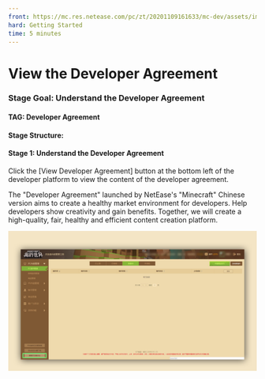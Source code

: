 ```yaml
--- 
front: https://mc.res.netease.com/pc/zt/20201109161633/mc-dev/assets/img/xieyi_images001.3575194f.png 
hard: Getting Started 
time: 5 minutes 
--- 
```

# View the Developer Agreement 
### Stage Goal: Understand the Developer Agreement 
#### TAG: Developer Agreement 
#### Stage Structure: 
#### Stage 1: Understand the Developer Agreement 



Click the [View Developer Agreement] button at the bottom left of the developer platform to view the content of the developer agreement. 

The "Developer Agreement" launched by NetEase's "Minecraft" Chinese version aims to create a healthy market environment for developers. Help developers show creativity and gain benefits. Together, we will create a high-quality, fair, healthy and efficient content creation platform. 

![](./images/xieyi_images001.png)